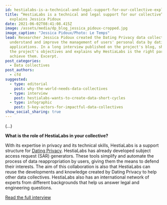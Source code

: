 ```yaml
---
id: hestialabs-is-a-technical-and-legal-support-for-our-collective-explains-jessica-pidoux
title: “HestiaLabs is a technical and legal support for our collective”,
  explains Jessica Pidoux
date: 2021-06-02T08:41:08.415Z
image: /assets/media/dp_blog_jessica_pidoux-cropped.jpg
image_caption: "Jessica Pidoux/Photo: Le Temps"
lead: Researcher Jessica Pidoux created the Dating Privacy data collective to
  understand and improve the management of users' personal data by dating
  applications. In a long interview published on the project's blog, she details
  the project's objectives and explains why HestiaLabs is the right partner to
  achieve them. Excerpt.
post_categories:
  - Data collectives
post_authors:
  - cfd
suggested:
  - type: editorial
    post: why-the-world-needs-data-collectives
  - type: interview
    post: hestialabs-wants-to-create-data-short-cycles
  - type: infographic
    post: 5-key-actors-for-impactful-data-collectives
show_social_sharing: true
---
```

(...)

**What is the role of HestiaLabs in your collective?**

With its expertise in privacy and its technical skills, HestiaLabs is a support structure for [Dating Privacy](https://dating-privacy.hestialabs.org/en). HestiaLabs has already developed subject access request (SAR) generators. These tools simplify and automate the process of data reappropriation by users, giving them the means to defend their interests. The aim of this collaboration is also that HestiaLabs can reuse the developments and knowledge created by Dating Privacy to help other data collectives. HestiaLabs also has an international network of experts from different backgrounds that help us answer legal and engineering questions.

[Read the full interview](https://dating-privacy.hestialabs.org/en/blog/interview/jessica-pidoux-%E2%80%9Cdating-apps-are-not-magic-just-maths-code-and-data%E2%80%9D/)
